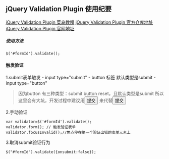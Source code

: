 ## jQuery Validation Plugin  使用纪要
[jQuery Validation Plugin  菜鸟教程](http://www.runoob.com/jquery/jquery-plugin-validate.html)
[jQuery Validation Plugin  官方仓库地址](https://github.com/jquery-validation/jquery-validation)
[jQuery Validation Plugin  官网地址](https://jqueryvalidation.org/)

##### 使用方法
```
$('#formId').validate();
```

#### 触发验证
1.submit表单触发
    - input type="submit"
    - button 标签 默认类型是submit
    - input type="button"
> 因为button 有三种类型：submit button reset，且默认类型是submit
> 所以这里会有大坑，开发过程中建议用<input type='button' value="提交"/>
> 来代替<button>提交</button>

2.手动验证
```
var validator=$('#formId').validate();
validator.form(); // 触发验证表单
validator.focusInvalid();//焦点停在第一个验证出错的表单元素上
```

3.取消submit验证行为
```
$("#formId").validate({onsubmit:false});
```

